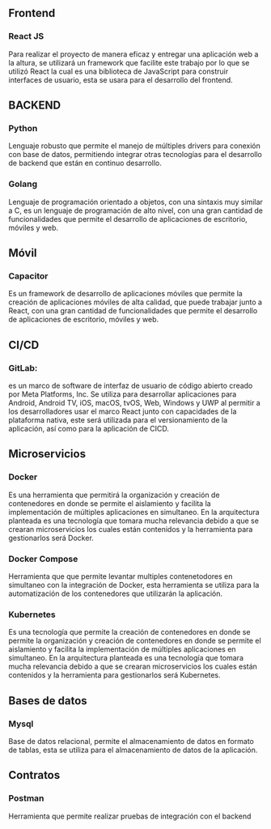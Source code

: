## Frontend
### React JS
Para realizar el proyecto de manera eficaz y entregar una aplicación web a la altura, se utilizará un framework que facilite este trabajo por lo que se utilizó React la cual es una biblioteca de JavaScript para construir interfaces de usuario, esta se usara para el desarrollo del frontend. 

## BACKEND
### Python
Lenguaje robusto que permite el manejo de múltiples drivers para conexión con base de datos, permitiendo integrar otras tecnologías para el desarrollo de backend que están en continuo desarrollo. 

### Golang
Lenguaje de programación orientado a objetos, con una sintaxis muy similar a C, es un lenguaje de programación de alto nivel, con una gran cantidad de funcionalidades que permite el desarrollo de aplicaciones de escritorio, móviles y web.

## Móvil
### Capacitor
Es un framework de desarrollo de aplicaciones móviles que permite la creación de aplicaciones móviles de alta calidad, que puede trabajar junto a React, con una gran cantidad de funcionalidades que permite el desarrollo de aplicaciones de escritorio, móviles y web.

## CI/CD
### GitLab:
es un marco de software de interfaz de usuario de código abierto creado por Meta Platforms, Inc. Se utiliza para desarrollar aplicaciones para Android, Android TV, iOS, macOS, tvOS, Web, Windows y UWP al permitir a los desarrolladores usar el marco React junto con capacidades de la plataforma nativa, este será utilizada para el versionamiento de la aplicación, así como para la aplicación de CICD. 

## Microservicios
### Docker
Es una herramienta que permitirá la organización y creación de contenedores en donde se permite el aislamiento y facilita la implementación de múltiples aplicaciones en simultaneo. En la arquitectura planteada es una tecnología que tomara mucha relevancia debido a que se crearan microservicios los cuales están contenidos y la herramienta para gestionarlos será Docker.

### Docker Compose
Herramienta que que permite levantar multiples contenetodores en simultaneo con la integración de Docker, esta herramienta se utiliza para la automatización de los contenedores que utilizarán la aplicación.

### Kubernetes
Es una tecnología que permite la creación de contenedores en donde se permite la organización y creación de contenedores en donde se permite el aislamiento y facilita la implementación de múltiples aplicaciones en simultaneo. En la arquitectura planteada es una tecnología que tomara mucha relevancia debido a que se crearan microservicios los cuales están contenidos y la herramienta para gestionarlos será Kubernetes.

## Bases de datos
### Mysql
Base de datos relacional, permite el almacenamiento de datos en formato de tablas, esta se utiliza para el almacenamiento de datos de la aplicación.

## Contratos
### Postman
Herramienta que permite realizar pruebas de integración con el backend


